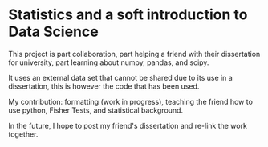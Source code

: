 # Statistics and a soft introduction to Data Science


This project is part collaboration, part helping a friend with their dissertation for university, part learning about numpy, pandas, and scipy.

It uses an external data set that cannot be shared due to its use in a dissertation, this is however the code that has been used. 

My contribution: formatting (work in progress), teaching the friend how to use python, Fisher Tests,  and statistical background.

In the future, I hope to post my friend's dissertation and re-link the work together.
